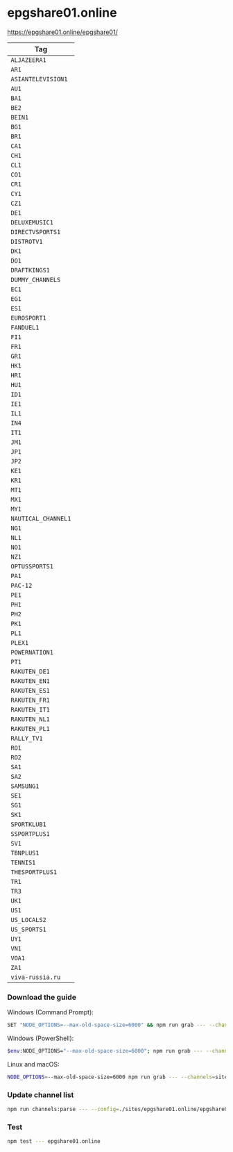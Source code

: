 # epgshare01.online

https://epgshare01.online/epgshare01/

| Tag                 |
| ------------------- |
| `ALJAZEERA1`        |
| `AR1`               |
| `ASIANTELEVISION1`  |
| `AU1`               |
| `BA1`               |
| `BE2`               |
| `BEIN1`             |
| `BG1`               |
| `BR1`               |
| `CA1`               |
| `CH1`               |
| `CL1`               |
| `CO1`               |
| `CR1`               |
| `CY1`               |
| `CZ1`               |
| `DE1`               |
| `DELUXEMUSIC1`      |
| `DIRECTVSPORTS1`    |
| `DISTROTV1`         |
| `DK1`               |
| `DO1`               |
| `DRAFTKINGS1`       |
| `DUMMY_CHANNELS`    |
| `EC1`               |
| `EG1`               |
| `ES1`               |
| `EUROSPORT1`        |
| `FANDUEL1`          |
| `FI1`               |
| `FR1`               |
| `GR1`               |
| `HK1`               |
| `HR1`               |
| `HU1`               |
| `ID1`               |
| `IE1`               |
| `IL1`               |
| `IN4`               |
| `IT1`               |
| `JM1`               |
| `JP1`               |
| `JP2`               |
| `KE1`               |
| `KR1`               |
| `MT1`               |
| `MX1`               |
| `MY1`               |
| `NAUTICAL_CHANNEL1` |
| `NG1`               |
| `NL1`               |
| `NO1`               |
| `NZ1`               |
| `OPTUSSPORTS1`      |
| `PA1`               |
| `PAC-12`            |
| `PE1`               |
| `PH1`               |
| `PH2`               |
| `PK1`               |
| `PL1`               |
| `PLEX1`             |
| `POWERNATION1`      |
| `PT1`               |
| `RAKUTEN_DE1`       |
| `RAKUTEN_EN1`       |
| `RAKUTEN_ES1`       |
| `RAKUTEN_FR1`       |
| `RAKUTEN_IT1`       |
| `RAKUTEN_NL1`       |
| `RAKUTEN_PL1`       |
| `RALLY_TV1`         |
| `RO1`               |
| `RO2`               |
| `SA1`               |
| `SA2`               |
| `SAMSUNG1`          |
| `SE1`               |
| `SG1`               |
| `SK1`               |
| `SPORTKLUB1`        |
| `SSPORTPLUS1`       |
| `SV1`               |
| `TBNPLUS1`          |
| `TENNIS1`           |
| `THESPORTPLUS1`     |
| `TR1`               |
| `TR3`               |
| `UK1`               |
| `US1`               |
| `US_LOCALS2`        |
| `US_SPORTS1`        |
| `UY1`               |
| `VN1`               |
| `VOA1`              |
| `ZA1`               |
| `viva-russia.ru`    |

### Download the guide

Windows (Command Prompt):

```sh
SET "NODE_OPTIONS=--max-old-space-size=6000" && npm run grab --- --channels=sites/epgshare01.online/epgshare01.online_<TAG>.channels.xml
```

Windows (PowerShell):

```sh
$env:NODE_OPTIONS="--max-old-space-size=6000"; npm run grab --- --channels=sites/epgshare01.online/epgshare01.online_<TAG>.channels.xml
```

Linux and macOS:

```sh
NODE_OPTIONS=--max-old-space-size=6000 npm run grab --- --channels=sites/epgshare01.online/epgshare01.online_<TAG>.channels.xml
```

### Update channel list

```sh
npm run channels:parse --- --config=./sites/epgshare01.online/epgshare01.online.config.js --output=./sites/epgshare01.online/epgshare01.online_<TAG>.channels.xml --set=tag:<TAG>
```

### Test

```sh
npm test --- epgshare01.online
```
